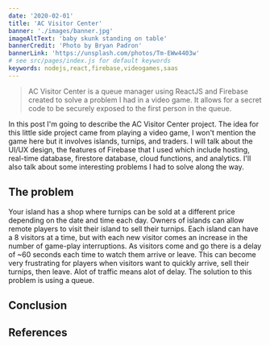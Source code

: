```yaml
---
date: '2020-02-01'
title: 'AC Visitor Center'
banner: './images/banner.jpg'
imageAltText: 'baby skunk standing on table'
bannerCredit: 'Photo by Bryan Padron'
bannerLink: 'https://unsplash.com/photos/Tm-EWw4403w'
# see src/pages/index.js for default keywords
keywords: nodejs,react,firebase,videogames,saas
---
```


> AC Visitor Center is a queue manager using ReactJS and Firebase created to solve a problem I had in a video game. It allows for a secret code to be securely exposed to the first person in the queue.

<!-- end -->

In this post I'm going to describe the AC Visitor Center project. The idea for this little side project came from playing a video game, I won't mention the game here but it involves islands, turnips, and traders. I will talk about the UI/UX design, the features of Firebase that I used which include hosting, real-time database, firestore database, cloud functions, and analytics. I'll also talk about some interesting problems I had to solve along the way. 

## The problem

Your island has a shop where turnips can be sold at a different price depending on the date and time each day. Owners of islands can allow remote players to visit their island to sell their turnips. Each island can have a 8 visitors at a time, but with each new visitor comes an increase in the number of game-play interruptions. As visitors come and go there is a delay of ~60 seconds each time to watch them arrive or leave. This can become very frustrating for players when visitors want to quickly arrive, sell their turnips, then leave. Alot of traffic means alot of delay. The solution to this problem is using a queue. 


## Conclusion

## References
